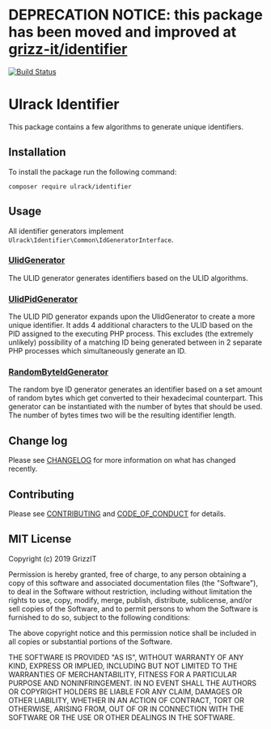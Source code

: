 # DEPRECATION NOTICE: this package has been moved and improved at [grizz-it/identifier](https://github.com/grizz-it/identifier)

[![Build Status](https://travis-ci.com/ulrack/identifier.svg?branch=master)](https://travis-ci.com/ulrack/identifier)

# Ulrack Identifier

This package contains a few algorithms to generate unique identifiers.

## Installation

To install the package run the following command:

```
composer require ulrack/identifier
```

## Usage

All identifier generators implement `Ulrack\Identifier\Common\IdGeneratorInterface`.

### [UlidGenerator](src/Component/UlidGenerator.php)

The ULID generator generates identifiers based on the ULID algorithms.

### [UlidPidGenerator](src/Component/UlidPidGenerator.php)

The ULID PID generator expands upon the UlidGenerator to create a more
unique identifier. It adds 4 additional characters to the ULID based
on the PID assigned to the executing PHP process. This excludes (the
extremely unlikely) possibility of a matching ID being generated
between in 2 separate PHP processes which simultaneously generate an
ID.

### [RandomByteIdGenerator](src/Component/RandomByteIdGenerator.php)

The random bye ID generator generates an identifier based on a set amount of
random bytes which get converted to their hexadecimal counterpart.
This generator can be instantiated with the number of bytes that should be used.
The number of bytes times two will be the resulting identifier length.

## Change log

Please see [CHANGELOG](CHANGELOG.md) for more information on what has changed recently.

## Contributing

Please see [CONTRIBUTING](CONTRIBUTING.md) and [CODE_OF_CONDUCT](CODE_OF_CONDUCT.md) for details.

## MIT License

Copyright (c) 2019 GrizzIT

Permission is hereby granted, free of charge, to any person obtaining a copy
of this software and associated documentation files (the "Software"), to deal
in the Software without restriction, including without limitation the rights
to use, copy, modify, merge, publish, distribute, sublicense, and/or sell
copies of the Software, and to permit persons to whom the Software is
furnished to do so, subject to the following conditions:

The above copyright notice and this permission notice shall be included in all
copies or substantial portions of the Software.

THE SOFTWARE IS PROVIDED "AS IS", WITHOUT WARRANTY OF ANY KIND, EXPRESS OR
IMPLIED, INCLUDING BUT NOT LIMITED TO THE WARRANTIES OF MERCHANTABILITY,
FITNESS FOR A PARTICULAR PURPOSE AND NONINFRINGEMENT. IN NO EVENT SHALL THE
AUTHORS OR COPYRIGHT HOLDERS BE LIABLE FOR ANY CLAIM, DAMAGES OR OTHER
LIABILITY, WHETHER IN AN ACTION OF CONTRACT, TORT OR OTHERWISE, ARISING FROM,
OUT OF OR IN CONNECTION WITH THE SOFTWARE OR THE USE OR OTHER DEALINGS IN THE
SOFTWARE.
